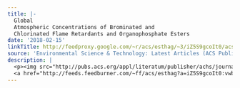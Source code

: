 ```yaml
---
title: |-
  Global
  Atmospheric Concentrations of Brominated and
  Chlorinated Flame Retardants and Organophosphate Esters
date: '2018-02-15'
linkTitle: http://feedproxy.google.com/~r/acs/esthag/~3/iZ5S9gcoIt0/acs.est.7b06239
source: 'Environmental Science & Technology: Latest Articles (ACS Publications)'
description: |
  <p><img src="http://pubs.acs.org/appl/literatum/publisher/achs/journals/content/esthag/0/esthag.ahead-of-print/acs.est.7b06239/20180215/images/medium/es-2017-06239u_0003.gif" alt="TOC Graphic"/></p><div><cite>Environmental Science & Technology</cite></div><div>DOI: 10.1021/acs.est.7b06239</div><div class="feedflare">
  <a href="http://feeds.feedburner.com/~ff/acs/esthag?a=iZ5S9gcoIt0:vwbkDoa1nR8:yIl2AUoC8zA"><img src="http://feeds.feedburner.com/~ff/acs/esthag?d=yIl2AUoC8zA" border="0"></img></a>
---
```

